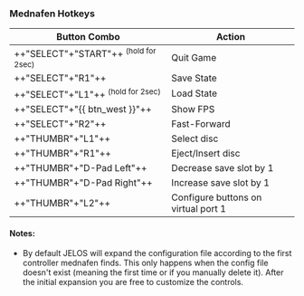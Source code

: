 ### Mednafen Hotkeys

| Button Combo | Action |
| -- | -- |
| ++"SELECT"+"START"++ <sup>(hold for 2sec)</sup> | Quit Game |
| ++"SELECT"+"R1"++ | Save State |
| ++"SELECT"+"L1"++ <sup>(hold for 2sec)</sup> | Load State |
| ++"SELECT"+"{{ btn_west }}"++ | Show FPS |
| ++"SELECT"+"R2"++ | Fast-Forward |
| ++"THUMBR"+"L1"++ | Select disc |
| ++"THUMBR"+"R1"++ | Eject/Insert disc |
| ++"THUMBR"+"D-Pad Left"++ | Decrease save slot by 1 |
| ++"THUMBR"+"D-Pad Right"++ | Increase save slot by 1 |
| ++"THUMBR"+"L2"++ | Configure buttons on virtual port 1 |

#### Notes:
* By default JELOS will expand the configuration file according to the first controller mednafen finds. This only happens when the config file doesn't exist (meaning the first time or if you manually delete it). After the initial expansion you are free to customize the controls.

